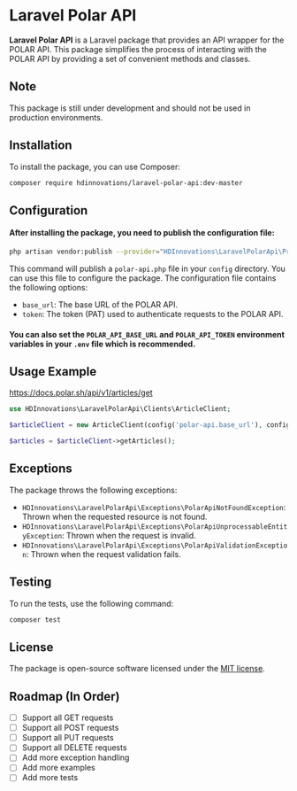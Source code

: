 # Laravel Polar API

**Laravel Polar API** is a Laravel package that provides an API wrapper for the POLAR API. This package simplifies the process of interacting with the POLAR API by providing a set of convenient methods and classes.

## Note

This package is still under development and should not be used in production environments.

## Installation

To install the package, you can use Composer:

```sh
composer require hdinnovations/laravel-polar-api:dev-master
```

## Configuration

#### After installing the package, you need to publish the configuration file:

```sh
php artisan vendor:publish --provider="HDInnovations\LaravelPolarApi\Providers\PolarApiServiceProvider"
```

This command will publish a `polar-api.php` file in your `config` directory. You can use this file to configure the package. 
The configuration file contains the following options:

- `base_url`: The base URL of the POLAR API.
- `token`: The token (PAT) used to authenticate requests to the POLAR API.

#### You can also set the `POLAR_API_BASE_URL` and `POLAR_API_TOKEN` environment variables in your `.env` file which is recommended.

## Usage Example

https://docs.polar.sh/api/v1/articles/get

```php
use HDInnovations\LaravelPolarApi\Clients\ArticleClient;

$articleClient = new ArticleClient(config('polar-api.base_url'), config('polar-api.token'));

$articles = $articleClient->getArticles();
```

## Exceptions

The package throws the following exceptions:

- `HDInnovations\LaravelPolarApi\Exceptions\PolarApiNotFoundException`: Thrown when the requested resource is not found.
- `HDInnovations\LaravelPolarApi\Exceptions\PolarApiUnprocessableEntityException`: Thrown when the request is invalid.
- `HDInnovations\LaravelPolarApi\Exceptions\PolarApiValidationException`: Thrown when the request validation fails.

## Testing

To run the tests, use the following command:

```sh
composer test
```

## License

The package is open-source software licensed under the [MIT license](https://opensource.org/licenses/MIT).

## Roadmap (In Order)

- [ ] Support all GET requests
- [ ] Support all POST requests
- [ ] Support all PUT requests
- [ ] Support all DELETE requests
- [ ] Add more exception handling
- [ ] Add more examples
- [ ] Add more tests
